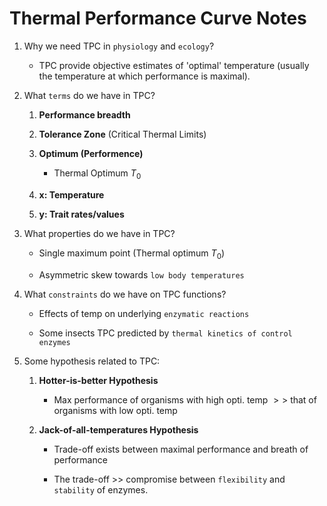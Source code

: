 # Thermal Performance Curve Notes
1. Why we need TPC in `physiology` and `ecology`?

    - TPC provide objective estimates of 'optimal' temperature (usually the temperature at which performance is maximal).
    
2. What `terms` do we have in TPC?

    1. **Performance breadth**
    2. **Tolerance Zone** (Critical Thermal Limits)
    3. **Optimum (Performence)**
        
        - Thermal Optimum $T_0$
    4. **x: Temperature**
    5. **y: Trait rates/values**

3. What properties do we have in TPC?

    - Single maximum point (Thermal optimum $T_0$)

    - Asymmetric skew towards `low body temperatures`

4. What `constraints` do we have on TPC functions?

    - Effects of temp on underlying `enzymatic reactions`

    - Some insects TPC predicted by `thermal kinetics of control enzymes`

5. Some hypothesis related to TPC:
    1. **Hotter-is-better Hypothesis**

        - Max performance of organisms with high opti. temp $>>$ that of organisms with low opti. temp

    2. **Jack-of-all-temperatures Hypothesis**

        - Trade-off exists between maximal performance and breath of performance

        - The trade-off >> compromise between `flexibility` and `stability` of enzymes.



